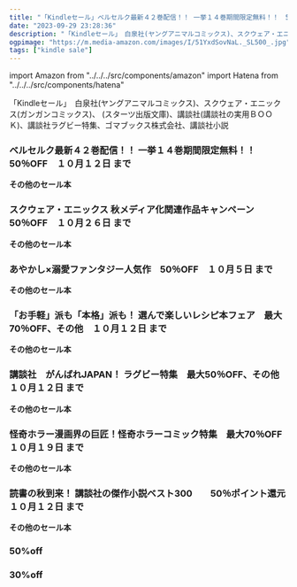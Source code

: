 ```yaml
---
title: "「Kindleセール」ベルセルク最新４２巻配信！！ 一挙１４巻期間限定無料！！　50％OFF、読書の秋到来！ 講談社の傑作小説ベスト300　　50％ポイント還元、スクウェア・エニックス 秋メディア化関連作品キャンペーン　50％OFF"
date: "2023-09-29 23:28:36"
description: "「Kindleセール」　白泉社(ヤングアニマルコミックス)、スクウェア・エニックス(ガンガンコミックス)、 (スターツ出版文庫)、講談社(講談社の実用ＢＯＯＫ)、講談社ラグビー特集、ゴマブックス株式会社、講談社小説"
ogpimage: "https://m.media-amazon.com/images/I/51YxdSovNaL._SL500_.jpg"
tags: ["kindle sale"]
---
```

import Amazon from "../../../src/components/amazon"
import Hatena from "../../../src/components/hatena"

「Kindleセール」　白泉社(ヤングアニマルコミックス)、スクウェア・エニックス(ガンガンコミックス)、 (スターツ出版文庫)、講談社(講談社の実用ＢＯＯＫ)、講談社ラグビー特集、ゴマブックス株式会社、講談社小説



### ベルセルク最新４２巻配信！！ 一挙１４巻期間限定無料！！　50％OFF　１０月１２日 まで

<Amazon asin="B0C7FWKX71" />



<Amazon asin="B0BY7P6LSD" />



<Amazon asin="B0BBP21QVT" />


**その他のセール本**

<Hatena src="https://kyukyunyorituryo.github.io/kindle_sale/20231012s35635/" title=""/>

### スクウェア・エニックス 秋メディア化関連作品キャンペーン　50％OFF　１０月２６日 まで

<Amazon asin="B08R5D2N9D" />



<Amazon asin="B091FCMZTC" />



<Amazon asin="B07GYRBNN5" />


**その他のセール本**

<Hatena src="https://kyukyunyorituryo.github.io/kindle_sale/20231026s35616/" title=""/>

### あやかし×溺愛ファンタジー人気作　50％OFF　１０月５日 まで

<Amazon asin="B0BW899BPQ" />



<Amazon asin="B0BT1LFF9D" />



<Amazon asin="B0BN7GNBY9" />


**その他のセール本**

<Hatena src="https://kyukyunyorituryo.github.io/kindle_sale/20231005s35610/" title=""/>

### 「お手軽」派も「本格」派も！ 選んで楽しいレシピ本フェア　最大70％OFF、その他　１０月１２日 まで

<Amazon asin="B0CDPX2DGN" />


<Amazon asin="B0B5QMMF6N" />


<Amazon asin="B0C2P5K69X" />


**その他のセール本**

<Hatena src="https://kyukyunyorituryo.github.io/kindle_sale/20231012s35591/" title=""/>

### 講談社　がんばれJAPAN！ ラグビー特集　最大50％OFF、その他　１０月１２日 まで

<Amazon asin="B08R9TFW34" />


<Amazon asin="B082HNP37P" />


<Amazon asin="B01C3P4GI6" />


**その他のセール本**

<Hatena src="https://kyukyunyorituryo.github.io/kindle_sale/20231012s35588/" title=""/>

### 怪奇ホラー漫画界の巨匠！怪奇ホラーコミック特集　最大70％OFF　１０月１９日 まで

<Amazon asin="B0B79LGXKV" />


<Amazon asin="B0B79QMGHP" />


<Amazon asin="B089Q8MZT4" />


**その他のセール本**

<Hatena src="https://kyukyunyorituryo.github.io/kindle_sale/20231019s35569/" title=""/>

### 読書の秋到来！ 講談社の傑作小説ベスト300　　50％ポイント還元　１０月１２日 まで

<Amazon asin="B0B5QPR2ND" />


<Amazon asin="B087QG5MJD" />


<Amazon asin="B076Z8GN9X" />


**その他のセール本**

<Hatena src="https://kyukyunyorituryo.github.io/kindle_sale/20231012s35606/" title=""/>

### 50%off ###

<Amazon asin="B0B4DFNSCR" />

### 30%off ###

<Amazon asin="B0B8S928X3" />

